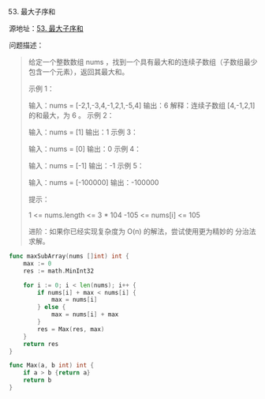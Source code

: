 53. 最大子序和

源地址：[53. 最大子序和](https://leetcode-cn.com/problems/maximum-subarray/)

问题描述：

>给定一个整数数组 nums ，找到一个具有最大和的连续子数组（子数组最少包含一个元素），返回其最大和。
>
> 
>
>示例 1：
>
>输入：nums = [-2,1,-3,4,-1,2,1,-5,4]
>输出：6
>解释：连续子数组 [4,-1,2,1] 的和最大，为 6 。
>示例 2：
>
>输入：nums = [1]
>输出：1
>示例 3：
>
>输入：nums = [0]
>输出：0
>示例 4：
>
>输入：nums = [-1]
>输出：-1
>示例 5：
>
>输入：nums = [-100000]
>输出：-100000
>
>
>提示：
>
>1 <= nums.length <= 3 * 104
>-105 <= nums[i] <= 105
>
>
>进阶：如果你已经实现复杂度为 O(n) 的解法，尝试使用更为精妙的 分治法 求解。
>

``` go
func maxSubArray(nums []int) int {
    max := 0
    res := math.MinInt32

    for i := 0; i < len(nums); i++ {
        if nums[i] + max < nums[i] {
            max = nums[i]
        } else {
            max = nums[i] + max
        }
        res = Max(res, max)
    }
    return res
}

func Max(a, b int) int {
    if a > b {return a}
    return b
}
```



